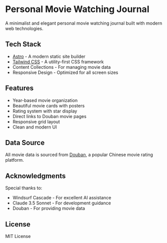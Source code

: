 # Personal Movie Watching Journal

A minimalist and elegant personal movie watching journal built with modern web technologies.

## Tech Stack

- [Astro](https://astro.build/) - A modern static site builder
- [Tailwind CSS](https://tailwindcss.com/) - A utility-first CSS framework
- Content Collections - For managing movie data
- Responsive Design - Optimized for all screen sizes

## Features

- Year-based movie organization
- Beautiful movie cards with posters
- Rating system with star display
- Direct links to Douban movie pages
- Responsive grid layout
- Clean and modern UI

## Data Source

All movie data is sourced from [Douban](https://movie.douban.com/), a popular Chinese movie rating platform.

## Acknowledgments

Special thanks to:
- Windsurf Cascade - For excellent AI assistance
- Claude 3.5 Sonnet - For development guidance
- Douban - For providing movie data

## License

MIT License

